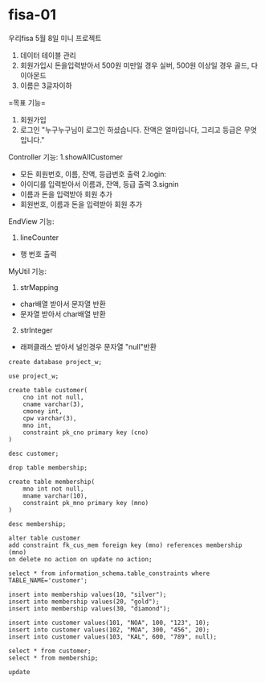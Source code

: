 # fisa-01
우리fisa 5월 8일 미니 프로젝트

1. 데이터 테이블 관리
2. 회원가입시 돈을입력받아서 500원 미만일 경우 실버, 500원 이상일 경우 골드, 다이아몬드
3. 이름은 3글자이하

=목표 기능=
1. 회원가입
2. 로그인 "누구누구님이 로그인 하셨습니다. 잔액은 얼마입니다, 그리고 등급은 무엇입니다."

Controller 기능:
1.showAllCustomer
 - 모든 회원번호, 이름, 잔액, 등급번호 출력
2.login:
 - 아이디를 입력받아서 이름과, 잔액, 등급 출력
3.signin
 - 이름과 돈을 입력받아 회원 추가
 - 회원번호, 이름과 돈을 입력받아 회원 추가

EndView 기능:
1. lineCounter
 - 행 번호 출력

MyUtil 기능:
1. strMapping
 - char배열 받아서 문자열 반환
 - 문자열 받아서 char배열 반환
2. strInteger
 - 래퍼클래스 받아서 널인경우 문자열 "null"반환



```
create database project_w;

use project_w;

create table customer(
	cno int not null,
	cname varchar(3),
	cmoney int,
	cpw varchar(3),
	mno int,
	constraint pk_cno primary key (cno)
)

desc customer;

drop table membership;

create table membership(
	mno int not null,
	mname varchar(10),
	constraint pk_mno primary key (mno)
)

desc membership;

alter table customer 
add constraint fk_cus_mem foreign key (mno) references membership (mno)
on delete no action on update no action;

select * from information_schema.table_constraints where TABLE_NAME='customer';

insert into membership values(10, "silver");
insert into membership values(20, "gold");
insert into membership values(30, "diamond");

insert into customer values(101, "NOA", 100, "123", 10);
insert into customer values(102, "MOA", 300, "456", 20);
insert into customer values(103, "KAL", 600, "789", null);

select * from customer;
select * from membership;

update 
```
